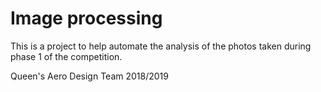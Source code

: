 # Image processing

This is a project to help automate the analysis of the photos taken during phase 1 of the competition.

Queen's Aero Design Team 2018/2019